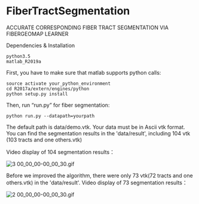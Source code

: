 # FiberTractSegmentation
ACCURATE CORRESPONDING FIBER TRACT SEGMENTATION VIA FIBERGEOMAP LEARNER

Dependencies & Installation

    python3.5
    matlab_R2019a

First, you have to make sure that matlab supports python calls:

    source activate your_python_environment
    cd R2017a/extern/engines/python
    python setup.py install
Then, run “run.py” for fiber segmentation:

    python run.py --datapath=yourpath
The default path is data/demo.vtk. 
Your data must be in Ascii vtk format.
You can find the segmentation results in the 'data/result', including 104 vtk (103 tracts and one others.vtk)

Video display of 104 segmentation results：

![3 00_00_00-00_00_30.gif](https://i.loli.net/2021/10/15/r6MzbBs7ito8UlC.gif)

Before we improved the algorithm, there were only 73 vtk(72 tracts and one others.vtk) in the 'data/result'.
Video display of 73 segmentation results：

![2 00_00_00-00_00_30.gif](https://i.loli.net/2021/10/25/as3g5uLoHl84tTi.gif)
